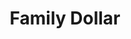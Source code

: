 ---
title: "Family Dollar"
url: /portsmouth/family-dollar-victory-boulevard/
shop: variety store
---